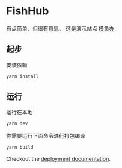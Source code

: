 # FishHub

有点简单，但很有意思。
这是演示站点 [摸鱼办](https://fish.tngeek.com).


## 起步

安装依赖

```bash
yarn install
```

## 运行

运行在本地

```bash
yarn dev
```

你需要运行下面命令进行打包编译

```bash
yarn build
```

Checkout the [deployment documentation](https://v3.nuxtjs.org/docs/deployment).
